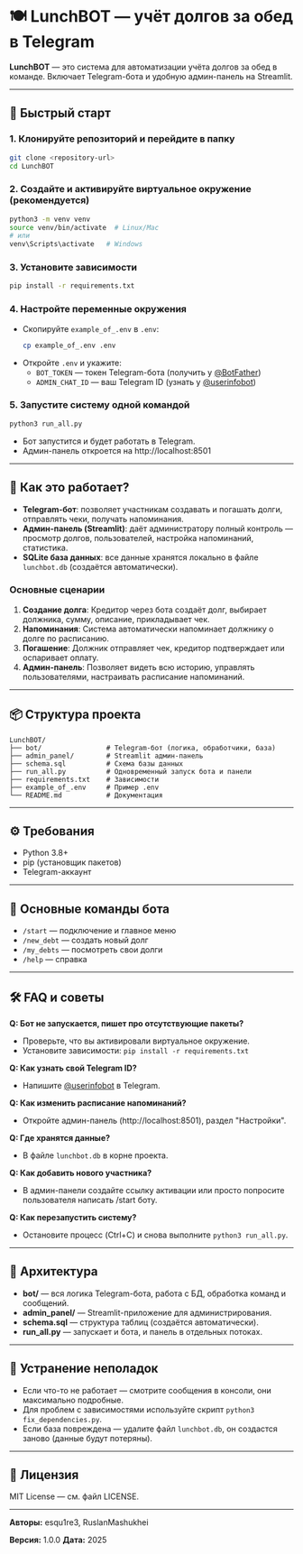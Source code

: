 # 🍽️ LunchBOT — учёт долгов за обед в Telegram

**LunchBOT** — это система для автоматизации учёта долгов за обед в команде. Включает Telegram-бота и удобную админ-панель на Streamlit.

---

## 🚀 Быстрый старт

### 1. Клонируйте репозиторий и перейдите в папку
```bash
git clone <repository-url>
cd LunchBOT
```

### 2. Создайте и активируйте виртуальное окружение (рекомендуется)
```bash
python3 -m venv venv
source venv/bin/activate  # Linux/Mac
# или
venv\Scripts\activate   # Windows
```

### 3. Установите зависимости
```bash
pip install -r requirements.txt
```

### 4. Настройте переменные окружения
- Скопируйте `example_of_.env` в `.env`:
  ```bash
  cp example_of_.env .env
  ```
- Откройте `.env` и укажите:
  - `BOT_TOKEN` — токен Telegram-бота (получить у [@BotFather](https://t.me/BotFather))
  - `ADMIN_CHAT_ID` — ваш Telegram ID (узнать у [@userinfobot](https://t.me/userinfobot))

### 5. Запустите систему одной командой
```bash
python3 run_all.py
```
- Бот запустится и будет работать в Telegram.
- Админ-панель откроется на http://localhost:8501

---

## 🧐 Как это работает?

- **Telegram-бот**: позволяет участникам создавать и погашать долги, отправлять чеки, получать напоминания.
- **Админ-панель (Streamlit)**: даёт администратору полный контроль — просмотр долгов, пользователей, настройка напоминаний, статистика.
- **SQLite база данных**: все данные хранятся локально в файле `lunchbot.db` (создаётся автоматически).

### Основные сценарии
1. **Создание долга**: Кредитор через бота создаёт долг, выбирает должника, сумму, описание, прикладывает чек.
2. **Напоминания**: Система автоматически напоминает должнику о долге по расписанию.
3. **Погашение**: Должник отправляет чек, кредитор подтверждает или оспаривает оплату.
4. **Админ-панель**: Позволяет видеть всю историю, управлять пользователями, настраивать расписание напоминаний.

---

## 📦 Структура проекта

```
LunchBOT/
├── bot/                # Telegram-бот (логика, обработчики, база)
├── admin_panel/        # Streamlit админ-панель
├── schema.sql          # Схема базы данных
├── run_all.py          # Одновременный запуск бота и панели
├── requirements.txt    # Зависимости
├── example_of_.env     # Пример .env
└── README.md           # Документация
```

---

## ⚙️ Требования
- Python 3.8+
- pip (установщик пакетов)
- Telegram-аккаунт

---

## 📝 Основные команды бота
- `/start` — подключение и главное меню
- `/new_debt` — создать новый долг
- `/my_debts` — посмотреть свои долги
- `/help` — справка

---

## 🛠️ FAQ и советы

**Q: Бот не запускается, пишет про отсутствующие пакеты?**
- Проверьте, что вы активировали виртуальное окружение.
- Установите зависимости: `pip install -r requirements.txt`

**Q: Как узнать свой Telegram ID?**
- Напишите [@userinfobot](https://t.me/userinfobot) в Telegram.

**Q: Как изменить расписание напоминаний?**
- Откройте админ-панель (http://localhost:8501), раздел "Настройки".

**Q: Где хранятся данные?**
- В файле `lunchbot.db` в корне проекта.

**Q: Как добавить нового участника?**
- В админ-панели создайте ссылку активации или просто попросите пользователя написать /start боту.

**Q: Как перезапустить систему?**
- Остановите процесс (Ctrl+C) и снова выполните `python3 run_all.py`.

---

## 🧩 Архитектура
- **bot/** — вся логика Telegram-бота, работа с БД, обработка команд и сообщений.
- **admin_panel/** — Streamlit-приложение для администрирования.
- **schema.sql** — структура таблиц (создаётся автоматически).
- **run_all.py** — запускает и бота, и панель в отдельных потоках.

---

## 🐞 Устранение неполадок
- Если что-то не работает — смотрите сообщения в консоли, они максимально подробные.
- Для проблем с зависимостями используйте скрипт `python3 fix_dependencies.py`.
- Если база повреждена — удалите файл `lunchbot.db`, он создастся заново (данные будут потеряны).

---

## 📄 Лицензия
MIT License — см. файл LICENSE.

---

**Авторы:** esqu1re3, RuslanMashukhei

**Версия:** 1.0.0
**Дата:** 2025 